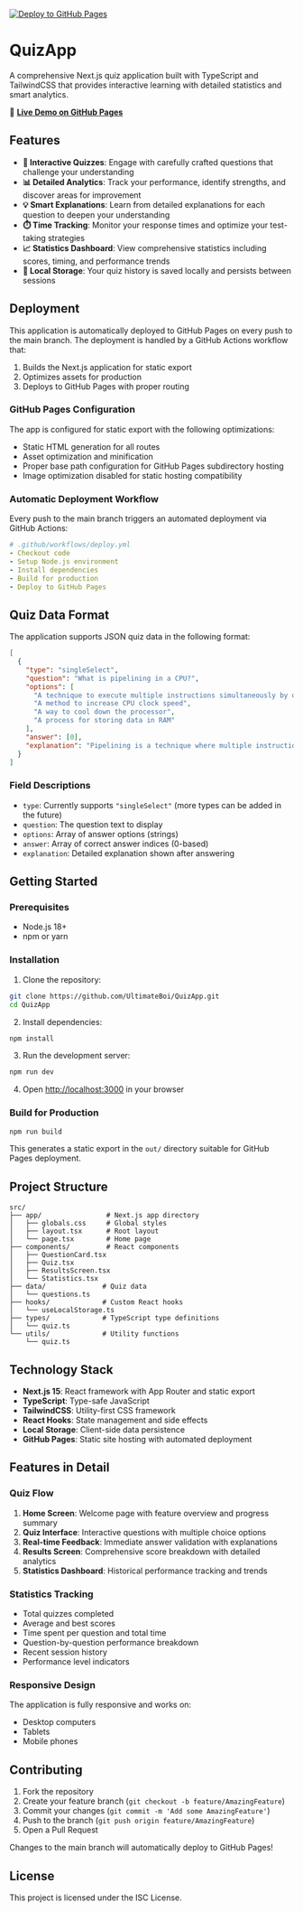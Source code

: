 [![Deploy to GitHub Pages](https://github.com/UltimateBoi/QuizApp/actions/workflows/deploy.yml/badge.svg)](https://github.com/UltimateBoi/QuizApp/actions/workflows/deploy.yml)

# QuizApp

A comprehensive Next.js quiz application built with TypeScript and TailwindCSS that provides interactive learning with detailed statistics and smart analytics.

🚀 **[Live Demo on GitHub Pages](https://ultimateboi.github.io/QuizApp/)**

## Features

- **🎯 Interactive Quizzes**: Engage with carefully crafted questions that challenge your understanding
- **📊 Detailed Analytics**: Track your performance, identify strengths, and discover areas for improvement  
- **💡 Smart Explanations**: Learn from detailed explanations for each question to deepen your understanding
- **⏱️ Time Tracking**: Monitor your response times and optimize your test-taking strategies
- **📈 Statistics Dashboard**: View comprehensive statistics including scores, timing, and performance trends
- **💾 Local Storage**: Your quiz history is saved locally and persists between sessions

## Deployment

This application is automatically deployed to GitHub Pages on every push to the main branch. The deployment is handled by a GitHub Actions workflow that:

1. Builds the Next.js application for static export
2. Optimizes assets for production
3. Deploys to GitHub Pages with proper routing

### GitHub Pages Configuration

The app is configured for static export with the following optimizations:
- Static HTML generation for all routes
- Asset optimization and minification
- Proper base path configuration for GitHub Pages subdirectory hosting
- Image optimization disabled for static hosting compatibility

### Automatic Deployment Workflow

Every push to the main branch triggers an automated deployment via GitHub Actions:
```yaml
# .github/workflows/deploy.yml
- Checkout code
- Setup Node.js environment  
- Install dependencies
- Build for production
- Deploy to GitHub Pages
```

## Quiz Data Format

The application supports JSON quiz data in the following format:

```json
[
  {
    "type": "singleSelect",
    "question": "What is pipelining in a CPU?",
    "options": [
      "A technique to execute multiple instructions simultaneously by overlapping their execution phases",
      "A method to increase CPU clock speed",
      "A way to cool down the processor", 
      "A process for storing data in RAM"
    ],
    "answer": [0],
    "explanation": "Pipelining is a technique where multiple instruction execution phases are overlapped to improve CPU throughput. While one instruction is being decoded, another can be fetched, and yet another can be executed simultaneously."
  }
]
```

### Field Descriptions

- `type`: Currently supports `"singleSelect"` (more types can be added in the future)
- `question`: The question text to display
- `options`: Array of answer options (strings)
- `answer`: Array of correct answer indices (0-based)
- `explanation`: Detailed explanation shown after answering

## Getting Started

### Prerequisites

- Node.js 18+ 
- npm or yarn

### Installation

1. Clone the repository:
```bash
git clone https://github.com/UltimateBoi/QuizApp.git
cd QuizApp
```

2. Install dependencies:
```bash
npm install
```

3. Run the development server:
```bash
npm run dev
```

4. Open [http://localhost:3000](http://localhost:3000) in your browser

### Build for Production

```bash
npm run build
```

This generates a static export in the `out/` directory suitable for GitHub Pages deployment.

## Project Structure

```
src/
├── app/                # Next.js app directory
│   ├── globals.css     # Global styles
│   ├── layout.tsx      # Root layout
│   └── page.tsx        # Home page
├── components/         # React components
│   ├── QuestionCard.tsx
│   ├── Quiz.tsx
│   ├── ResultsScreen.tsx
│   └── Statistics.tsx
├── data/              # Quiz data
│   └── questions.ts
├── hooks/             # Custom React hooks
│   └── useLocalStorage.ts
├── types/             # TypeScript type definitions
│   └── quiz.ts
└── utils/             # Utility functions
    └── quiz.ts
```

## Technology Stack

- **Next.js 15**: React framework with App Router and static export
- **TypeScript**: Type-safe JavaScript
- **TailwindCSS**: Utility-first CSS framework
- **React Hooks**: State management and side effects
- **Local Storage**: Client-side data persistence
- **GitHub Pages**: Static site hosting with automated deployment

## Features in Detail

### Quiz Flow
1. **Home Screen**: Welcome page with feature overview and progress summary
2. **Quiz Interface**: Interactive questions with multiple choice options
3. **Real-time Feedback**: Immediate answer validation with explanations
4. **Results Screen**: Comprehensive score breakdown with detailed analytics
5. **Statistics Dashboard**: Historical performance tracking and trends

### Statistics Tracking
- Total quizzes completed
- Average and best scores
- Time spent per question and total time
- Question-by-question performance breakdown
- Recent session history
- Performance level indicators

### Responsive Design
The application is fully responsive and works on:
- Desktop computers
- Tablets
- Mobile phones

## Contributing

1. Fork the repository
2. Create your feature branch (`git checkout -b feature/AmazingFeature`)
3. Commit your changes (`git commit -m 'Add some AmazingFeature'`)
4. Push to the branch (`git push origin feature/AmazingFeature`)
5. Open a Pull Request

Changes to the main branch will automatically deploy to GitHub Pages!

## License

This project is licensed under the ISC License.
